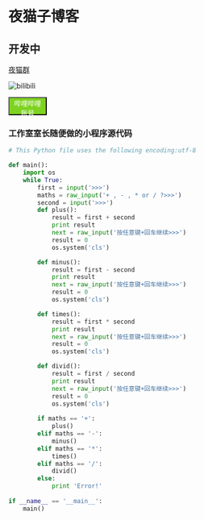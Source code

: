 # 夜猫子博客
## 开发中

[夜猫群](https://qm.qq.com/cgi-bin/qm/qr?k=ECQtujv6S8rFiZw9CGjL8vwuqOMe58aw&authKey=%2BfjiVc1hQIWcKgotK%2FSfsAdF%2Bsn5fLTebVerT0hDrI8gHDRpNikH55srfbxpkx5%2B)

![bilibili](https://dss1.baidu.com/6ONXsjip0QIZ8tyhnq/it/u=2810627290,1080409091&fm=58&s=8197C732C535FA313E526557030030BB&bpow=121&bpoh=75)  

<a href="https://space.bilibili.com/296484714">
  <button type="button" class="btn"  style="background-color: #7ED321;width: 76px;height: 36px;color: #FFFFFF">哔哩哔哩账号</button>
</a>


### 工作室室长随便做的小程序源代码

```python
# This Python file uses the following encoding:utf-8

def main():
	import os
	while True:
		first = input('>>>')
		maths = raw_input('+ , - , * or / ?>>>')
		second = input('>>>')
		def plus():
			result = first + second
			print result
			next = raw_input('按任意键+回车继续>>>')
			result = 0
			os.system('cls')

		def minus():
			result = first - second
			print result
			next = raw_input('按任意键+回车继续>>>')
			result = 0
			os.system('cls')

		def times():
			result = first * second
			print result
			next = raw_input('按任意键+回车继续>>>')
			result = 0
			os.system('cls')

		def divid():
			result = first / second
			print result
			next = raw_input('按任意键+回车继续>>>')
			result = 0
			os.system('cls')
	
		if maths == '+':
			plus()
		elif maths == '-':
			minus()
		elif maths == '*':
			times()
		elif maths == '/':
			divid()
		else:
			print 'Error!'
	
if __name__ == '__main__':
	main()
```
